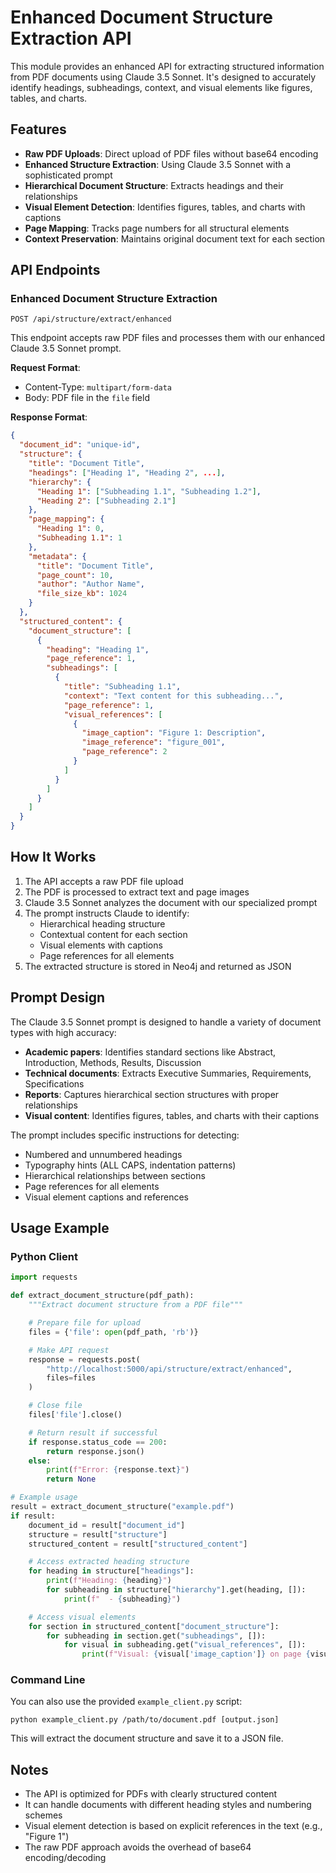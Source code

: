 # Enhanced Document Structure Extraction API

This module provides an enhanced API for extracting structured information from PDF documents using Claude 3.5 Sonnet. It's designed to accurately identify headings, subheadings, context, and visual elements like figures, tables, and charts.

## Features

- **Raw PDF Uploads**: Direct upload of PDF files without base64 encoding
- **Enhanced Structure Extraction**: Using Claude 3.5 Sonnet with a sophisticated prompt
- **Hierarchical Document Structure**: Extracts headings and their relationships
- **Visual Element Detection**: Identifies figures, tables, and charts with captions
- **Page Mapping**: Tracks page numbers for all structural elements
- **Context Preservation**: Maintains original document text for each section

## API Endpoints

### Enhanced Document Structure Extraction

```
POST /api/structure/extract/enhanced
```

This endpoint accepts raw PDF files and processes them with our enhanced Claude 3.5 Sonnet prompt.

**Request Format**:

- Content-Type: `multipart/form-data`
- Body: PDF file in the `file` field

**Response Format**:

```json
{
  "document_id": "unique-id",
  "structure": {
    "title": "Document Title",
    "headings": ["Heading 1", "Heading 2", ...],
    "hierarchy": {
      "Heading 1": ["Subheading 1.1", "Subheading 1.2"],
      "Heading 2": ["Subheading 2.1"]
    },
    "page_mapping": {
      "Heading 1": 0,
      "Subheading 1.1": 1
    },
    "metadata": {
      "title": "Document Title",
      "page_count": 10,
      "author": "Author Name",
      "file_size_kb": 1024
    }
  },
  "structured_content": {
    "document_structure": [
      {
        "heading": "Heading 1",
        "page_reference": 1,
        "subheadings": [
          {
            "title": "Subheading 1.1",
            "context": "Text content for this subheading...",
            "page_reference": 1,
            "visual_references": [
              {
                "image_caption": "Figure 1: Description",
                "image_reference": "figure_001",
                "page_reference": 2
              }
            ]
          }
        ]
      }
    ]
  }
}
```

## How It Works

1. The API accepts a raw PDF file upload
2. The PDF is processed to extract text and page images
3. Claude 3.5 Sonnet analyzes the document with our specialized prompt
4. The prompt instructs Claude to identify:
   - Hierarchical heading structure
   - Contextual content for each section
   - Visual elements with captions
   - Page references for all elements
5. The extracted structure is stored in Neo4j and returned as JSON

## Prompt Design

The Claude 3.5 Sonnet prompt is designed to handle a variety of document types with high accuracy:

- **Academic papers**: Identifies standard sections like Abstract, Introduction, Methods, Results, Discussion
- **Technical documents**: Extracts Executive Summaries, Requirements, Specifications
- **Reports**: Captures hierarchical section structures with proper relationships
- **Visual content**: Identifies figures, tables, and charts with their captions

The prompt includes specific instructions for detecting:

- Numbered and unnumbered headings
- Typography hints (ALL CAPS, indentation patterns)
- Hierarchical relationships between sections
- Page references for all elements
- Visual element captions and references

## Usage Example

### Python Client

```python
import requests

def extract_document_structure(pdf_path):
    """Extract document structure from a PDF file"""

    # Prepare file for upload
    files = {'file': open(pdf_path, 'rb')}

    # Make API request
    response = requests.post(
        "http://localhost:5000/api/structure/extract/enhanced",
        files=files
    )

    # Close file
    files['file'].close()

    # Return result if successful
    if response.status_code == 200:
        return response.json()
    else:
        print(f"Error: {response.text}")
        return None

# Example usage
result = extract_document_structure("example.pdf")
if result:
    document_id = result["document_id"]
    structure = result["structure"]
    structured_content = result["structured_content"]

    # Access extracted heading structure
    for heading in structure["headings"]:
        print(f"Heading: {heading}")
        for subheading in structure["hierarchy"].get(heading, []):
            print(f"  - {subheading}")

    # Access visual elements
    for section in structured_content["document_structure"]:
        for subheading in section.get("subheadings", []):
            for visual in subheading.get("visual_references", []):
                print(f"Visual: {visual['image_caption']} on page {visual['page_reference']}")
```

### Command Line

You can also use the provided `example_client.py` script:

```
python example_client.py /path/to/document.pdf [output.json]
```

This will extract the document structure and save it to a JSON file.

## Notes

- The API is optimized for PDFs with clearly structured content
- It can handle documents with different heading styles and numbering schemes
- Visual element detection is based on explicit references in the text (e.g., "Figure 1")
- The raw PDF approach avoids the overhead of base64 encoding/decoding
